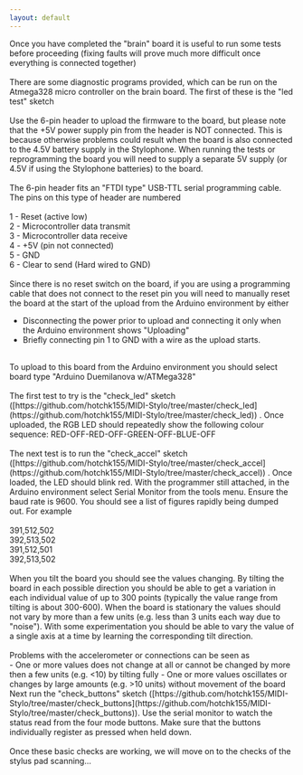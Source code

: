 ```yaml
---
layout: default
---
```

Once you have completed the "brain" board it is useful to run some tests before proceeding (fixing faults will prove much more difficult once everything is connected together)<br>
<br>
There are some diagnostic programs provided, which can be run on the Atmega328 micro controller on the brain board. The first of these is the "led test" sketch<br>
<br>
Use the 6-pin header to upload the firmware to the board, but please note that the +5V power supply pin from the header is NOT connected. This is because otherwise problems could result when the board is also connected to the 4.5V battery supply in the Stylophone. When running the tests or reprogramming the board you will need to supply a separate 5V supply (or 4.5V if using the Stylophone batteries) to the board.<br>
<br>
The 6-pin header fits an "FTDI type" USB-TTL serial programming cable. The pins on this type of header are numbered<br>
<br>
1 - Reset (active low)<br>
2 - Microcontroller data transmit<br>
3 - Microcontroller data receive<br>
4 - +5V (pin not connected)<br>
5 - GND<br>
6 - Clear to send (Hard wired to GND)<br>
<br>
Since there is no reset switch on the board, if you are using a programming cable that does not connect to the reset pin you will need to manually reset the board at the start of the upload from the Arduino environment by either<br>
- Disconnecting the power prior to upload and connecting it only when the Arduino environment shows "Uploading"
- Briefly connecting pin 1 to GND with a wire as the upload starts.
<br>
To upload to this board from the Arduino environment you should select board type "Arduino Duemilanova w/ATMega328"<br>
<br>
The first test to try is the "check_led" sketch ([https://github.com/hotchk155/MIDI-Stylo/tree/master/check_led](https://github.com/hotchk155/MIDI-Stylo/tree/master/check_led))
. Once uploaded, the RGB LED should repeatedly show the following colour sequence: RED-OFF-RED-OFF-GREEN-OFF-BLUE-OFF<br>
<br>
The next test is to run the "check_accel" sketch ([https://github.com/hotchk155/MIDI-Stylo/tree/master/check_accel](https://github.com/hotchk155/MIDI-Stylo/tree/master/check_accel))
. Once loaded, the LED should blink red. With the programmer still attached, in the Arduino environment select Serial Monitor from the tools menu. Ensure the baud rate is 9600. You should see a list of figures rapidly being dumped out. For example<br>
<br>
391,512,502<br>
392,513,502<br>
391,512,501<br>
392,513,502<br>
<br>
When you tilt the board you should see the values changing. By tilting the board in each possible direction you should be able to get a variation in each individual value of up to 300 points (typically the value range from tilting is about 300-600). When the board is stationary the values should not vary by more than a few units (e.g. less than 3 units each way due to "noise"). With some experimentation you should be able to vary the value of a single axis at a time by learning the corresponding tilt direction.<br>
<br>
Problems with the accelerometer or connections can be seen as <br>
- One or more values does not change at all or cannot be changed by more then a few units (e.g. <10) by tilting fully
- One or more values oscillates or changes by large amounts (e.g. >10 units) without movement of the board
<br>
Next run the "check_buttons" sketch ([https://github.com/hotchk155/MIDI-Stylo/tree/master/check_buttons](https://github.com/hotchk155/MIDI-Stylo/tree/master/check_buttons)). Use the serial monitor to watch the status read from the four mode buttons. Make sure that the buttons individually register as pressed when held down.<br>
<br>
Once these basic checks are working, we will move on to the checks of the stylus pad scanning...<br>